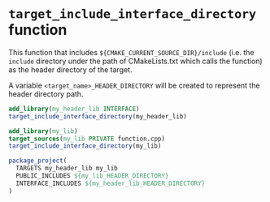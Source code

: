 # `target_include_interface_directory` function

This function that includes `${CMAKE_CURRENT_SOURCE_DIR}/include`
(i.e. the `include` directory under the path of CMakeLists.txt which calls the function)
as the header directory of the target.

A variable `<target_name>_HEADER_DIRECTORY` will be created to represent the header directory path.

```cmake
add_library(my_header_lib INTERFACE)
target_include_interface_directory(my_header_lib)

add_library(my_lib)
target_sources(my_lib PRIVATE function.cpp)
target_include_interface_directory(my_lib)

package_project(
  TARGETS my_header_lib my_lib
  PUBLIC_INCLUDES ${my_lib_HEADER_DIRECTORY}
  INTERFACE_INCLUDES ${my_header_lib_HEADER_DIRECTORY}
)
```
